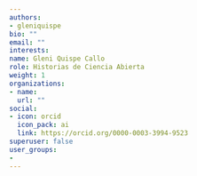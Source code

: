 ```yaml
---
authors:
- gleniquispe
bio: ""
email: ""
interests:
name: Gleni Quispe Callo
role: Historias de Ciencia Abierta
weight: 1
organizations:
- name: 
  url: ""
social:
- icon: orcid
  icon_pack: ai
  link: https://orcid.org/0000-0003-3994-9523
superuser: false
user_groups:
- 
---
```


